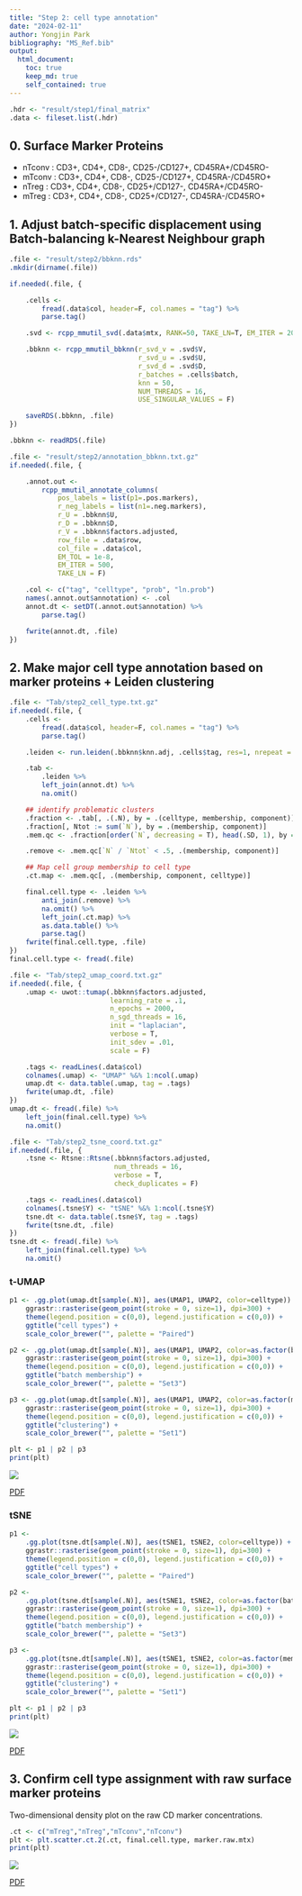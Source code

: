 ```yaml
---
title: "Step 2: cell type annotation"
date: "2024-02-11"
author: Yongjin Park
bibliography: "MS_Ref.bib"
output:
  html_document:
    toc: true
    keep_md: true
    self_contained: true
---
```








```r
.hdr <- "result/step1/final_matrix"
.data <- fileset.list(.hdr)
```

## 0. Surface Marker Proteins

* nTconv : CD3+, CD4+, CD8-, CD25-/CD127+, CD45RA+/CD45RO-
* mTconv : CD3+, CD4+, CD8-, CD25-/CD127+, CD45RA-/CD45RO+
* nTreg : CD3+, CD4+, CD8-, CD25+/CD127-, CD45RA+/CD45RO-
* mTreg : CD3+, CD4+, CD8-, CD25+/CD127-, CD45RA-/CD45RO+



## 1. Adjust batch-specific displacement using Batch-balancing k-Nearest Neighbour graph


```r
.file <- "result/step2/bbknn.rds"
.mkdir(dirname(.file))

if.needed(.file, {

    .cells <-
        fread(.data$col, header=F, col.names = "tag") %>%
        parse.tag()

    .svd <- rcpp_mmutil_svd(.data$mtx, RANK=50, TAKE_LN=T, EM_ITER = 20, NUM_THREADS=16)

    .bbknn <- rcpp_mmutil_bbknn(r_svd_v = .svd$V,
                                r_svd_u = .svd$U,
                                r_svd_d = .svd$D,
                                r_batches = .cells$batch,
                                knn = 50,
                                NUM_THREADS = 16,
                                USE_SINGULAR_VALUES = F)

    saveRDS(.bbknn, .file)
})

.bbknn <- readRDS(.file)
```


```r
.file <- "result/step2/annotation_bbknn.txt.gz"
if.needed(.file, {

    .annot.out <-
        rcpp_mmutil_annotate_columns(
            pos_labels = list(p1=.pos.markers),
            r_neg_labels = list(n1=.neg.markers),
            r_U = .bbknn$U,
            r_D = .bbknn$D,
            r_V = .bbknn$factors.adjusted,
            row_file = .data$row,
            col_file = .data$col,
            EM_TOL = 1e-8,
            EM_ITER = 500,
            TAKE_LN = F)

    .col <- c("tag", "celltype", "prob", "ln.prob")
    names(.annot.out$annotation) <- .col
    annot.dt <- setDT(.annot.out$annotation) %>%
        parse.tag()

    fwrite(annot.dt, .file)
})
```

## 2. Make major cell type annotation based on marker proteins + Leiden clustering


```r
.file <- "Tab/step2_cell_type.txt.gz"
if.needed(.file, {
    .cells <-
        fread(.data$col, header=F, col.names = "tag") %>%
        parse.tag()

    .leiden <- run.leiden(.bbknn$knn.adj, .cells$tag, res=1, nrepeat = 100)

    .tab <-
        .leiden %>% 
        left_join(annot.dt) %>%
        na.omit()

    ## identify problematic clusters
    .fraction <- .tab[, .(.N), by = .(celltype, membership, component)]
    .fraction[, Ntot := sum(`N`), by = .(membership, component)]
    .mem.qc <- .fraction[order(`N`, decreasing = T), head(.SD, 1), by = .(membership, component)]

    .remove <- .mem.qc[`N` / `Ntot` < .5, .(membership, component)]

    ## Map cell group membership to cell type
    .ct.map <- .mem.qc[, .(membership, component, celltype)]

    final.cell.type <- .leiden %>%
        anti_join(.remove) %>%
        na.omit() %>% 
        left_join(.ct.map) %>%
        as.data.table() %>%
        parse.tag()
    fwrite(final.cell.type, .file)
})
final.cell.type <- fread(.file)
```


```r
.file <- "Tab/step2_umap_coord.txt.gz"
if.needed(.file, {
    .umap <- uwot::tumap(.bbknn$factors.adjusted,
                         learning_rate = .1,
                         n_epochs = 2000,
                         n_sgd_threads = 16,
                         init = "laplacian",
                         verbose = T,
                         init_sdev = .01,
                         scale = F)

    .tags <- readLines(.data$col)
    colnames(.umap) <- "UMAP" %&% 1:ncol(.umap)
    umap.dt <- data.table(.umap, tag = .tags)
    fwrite(umap.dt, .file)
})
umap.dt <- fread(.file) %>% 
    left_join(final.cell.type) %>% 
    na.omit()
```


```r
.file <- "Tab/step2_tsne_coord.txt.gz"
if.needed(.file, {
    .tsne <- Rtsne::Rtsne(.bbknn$factors.adjusted,
                          num_threads = 16,
                          verbose = T,
                          check_duplicates = F)

    .tags <- readLines(.data$col)
    colnames(.tsne$Y) <- "tSNE" %&% 1:ncol(.tsne$Y)
    tsne.dt <- data.table(.tsne$Y, tag = .tags)
    fwrite(tsne.dt, .file)
})
tsne.dt <- fread(.file) %>%
    left_join(final.cell.type) %>%
    na.omit()
```

### t-UMAP


```r
p1 <- .gg.plot(umap.dt[sample(.N)], aes(UMAP1, UMAP2, color=celltype)) +
    ggrastr::rasterise(geom_point(stroke = 0, size=1), dpi=300) +
    theme(legend.position = c(0,0), legend.justification = c(0,0)) +
    ggtitle("cell types") +
    scale_color_brewer("", palette = "Paired")

p2 <- .gg.plot(umap.dt[sample(.N)], aes(UMAP1, UMAP2, color=as.factor(batch))) +
    ggrastr::rasterise(geom_point(stroke = 0, size=1), dpi=300) +
    theme(legend.position = c(0,0), legend.justification = c(0,0)) +
    ggtitle("batch membership") +
    scale_color_brewer("", palette = "Set3")

p3 <- .gg.plot(umap.dt[sample(.N)], aes(UMAP1, UMAP2, color=as.factor(membership))) +
    ggrastr::rasterise(geom_point(stroke = 0, size=1), dpi=300) +
    theme(legend.position = c(0,0), legend.justification = c(0,0)) +
    ggtitle("clustering") +
    scale_color_brewer("", palette = "Set1")

plt <- p1 | p2 | p3
print(plt)
```

![](Fig/STEP2/Fig_umap_celltype-1.png)<!-- -->



[PDF](Fig/STEP2//Fig_umap_celltype.pdf)

### tSNE


```r
p1 <-
    .gg.plot(tsne.dt[sample(.N)], aes(tSNE1, tSNE2, color=celltype)) +
    ggrastr::rasterise(geom_point(stroke = 0, size=1), dpi=300) +
    theme(legend.position = c(0,0), legend.justification = c(0,0)) +
    ggtitle("cell types") +
    scale_color_brewer("", palette = "Paired")

p2 <-
    .gg.plot(tsne.dt[sample(.N)], aes(tSNE1, tSNE2, color=as.factor(batch))) +
    ggrastr::rasterise(geom_point(stroke = 0, size=1), dpi=300) +
    theme(legend.position = c(0,0), legend.justification = c(0,0)) +
    ggtitle("batch membership") +
    scale_color_brewer("", palette = "Set3")

p3 <-
    .gg.plot(tsne.dt[sample(.N)], aes(tSNE1, tSNE2, color=as.factor(membership))) +
    ggrastr::rasterise(geom_point(stroke = 0, size=1), dpi=300) +
    theme(legend.position = c(0,0), legend.justification = c(0,0)) +
    ggtitle("clustering") +
    scale_color_brewer("", palette = "Set1")

plt <- p1 | p2 | p3
print(plt)
```

![](Fig/STEP2/Fig_tsne_celltype-1.png)<!-- -->


[PDF](Fig/STEP2//Fig_tsne_celltype.pdf)

## 3. Confirm cell type assignment with raw surface marker proteins



Two-dimensional density plot on the raw CD marker concentrations.


```r
.ct <- c("mTreg","nTreg","mTconv","nTconv")
plt <- plt.scatter.ct.2(.ct, final.cell.type, marker.raw.mtx)
print(plt)
```

![](Fig/STEP2/Fig_cdmarker_raw-1.png)<!-- -->


[PDF](Fig/STEP2//Fig_cdmarker_raw.pdf)
